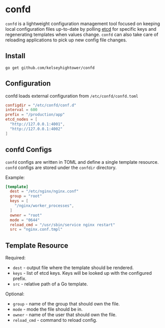 # confd

`confd` is a lightweight configuration management tool focused on keeping local
configuration files up-to-date by polling [etcd](https://github.com/coreos/etcd)
for specific keys and regenerating templates when values change. `confd` can also
take care of reloading applications to pick up new config file changes.

## Install

```
go get github.com/kelseyhightower/confd
```

## Configuration

confd loads external configuration from `/etc/confd/confd.toml`

```TOML
configdir = "/etc/confd/conf.d"
interval = 600
prefix = "/production/app"
etcd_nodes = [
  "http://127.0.0.1:4001",
  "http://127.0.0.1:4002"
]
```

## confd Configs

`confd` configs are written in TOML and define a single template resource.
`confd` configs are stored under the `confdir` directory.

Example:

```TOML
[template]
  dest = "/etc/nginx/nginx.conf"
  group = "root"
  keys = [
    "/nginx/worker_processes",
  ]
  owner = "root"
  mode = "0644"
  reload_cmd = "/usr/sbin/service nginx restart"
  src = "nginx.conf.tmpl"
```

## Template Resource

Required:

 * `dest` - output file where the template should be rendered.
 * `keys` - list of etcd keys. Keys will be looked up with the configured prefix.
 * `src` - relative path of a Go template.

Optional:

 * `group` - name of the group that should own the file.
 * `mode` - mode the file should be in.
 * `owner` - name of the user that should own the file.
 * `reload_cmd` - command to reload config.

